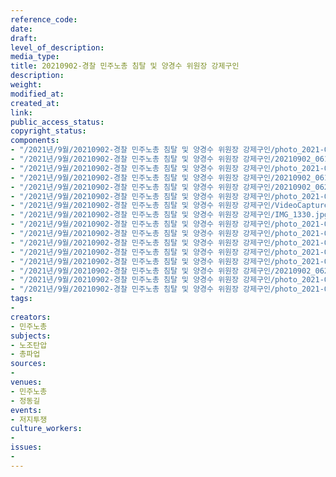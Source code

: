 ```yaml
---
reference_code: 
date: 
draft: 
level_of_description: 
media_type: 
title: 20210902-경찰 민주노총 침탈 및 양경수 위원장 강제구인
description: 
weight: 
modified_at: 
created_at: 
link: 
public_access_status: 
copyright_status: 
components:
- "/2021년/9월/20210902-경찰 민주노총 침탈 및 양경수 위원장 강제구인/photo_2021-09-02_09-38-47.jpg"
- "/2021년/9월/20210902-경찰 민주노총 침탈 및 양경수 위원장 강제구인/20210902_061958.jpg"
- "/2021년/9월/20210902-경찰 민주노총 침탈 및 양경수 위원장 강제구인/photo_2021-09-02_06-03-37.jpg"
- "/2021년/9월/20210902-경찰 민주노총 침탈 및 양경수 위원장 강제구인/20210902_061954.jpg"
- "/2021년/9월/20210902-경찰 민주노총 침탈 및 양경수 위원장 강제구인/20210902_062014.jpg"
- "/2021년/9월/20210902-경찰 민주노총 침탈 및 양경수 위원장 강제구인/photo_2021-09-02_17-40-13.jpg"
- "/2021년/9월/20210902-경찰 민주노총 침탈 및 양경수 위원장 강제구인/VideoCapture_20210902-063111.jpg"
- "/2021년/9월/20210902-경찰 민주노총 침탈 및 양경수 위원장 강제구인/IMG_1330.jpg"
- "/2021년/9월/20210902-경찰 민주노총 침탈 및 양경수 위원장 강제구인/photo_2021-09-02_09-38-56.jpg"
- "/2021년/9월/20210902-경찰 민주노총 침탈 및 양경수 위원장 강제구인/photo_2021-09-02_09-38-45.jpg"
- "/2021년/9월/20210902-경찰 민주노총 침탈 및 양경수 위원장 강제구인/photo_2021-09-02_09-38-50.jpg"
- "/2021년/9월/20210902-경찰 민주노총 침탈 및 양경수 위원장 강제구인/photo_2021-09-02_09-38-53.jpg"
- "/2021년/9월/20210902-경찰 민주노총 침탈 및 양경수 위원장 강제구인/photo_2021-09-02_09-38-42.jpg"
- "/2021년/9월/20210902-경찰 민주노총 침탈 및 양경수 위원장 강제구인/20210902_062022.jpg"
- "/2021년/9월/20210902-경찰 민주노총 침탈 및 양경수 위원장 강제구인/photo_2021-09-02_09-39-01.jpg"
- "/2021년/9월/20210902-경찰 민주노총 침탈 및 양경수 위원장 강제구인/photo_2021-09-02_09-38-58.jpg"
tags:
- 
creators:
- 민주노총
subjects:
- 노조탄압
- 총파업
sources:
- 
venues:
- 민주노총
- 정동길
events:
- 저지투쟁
culture_workers:
- 
issues:
- 
---
```


